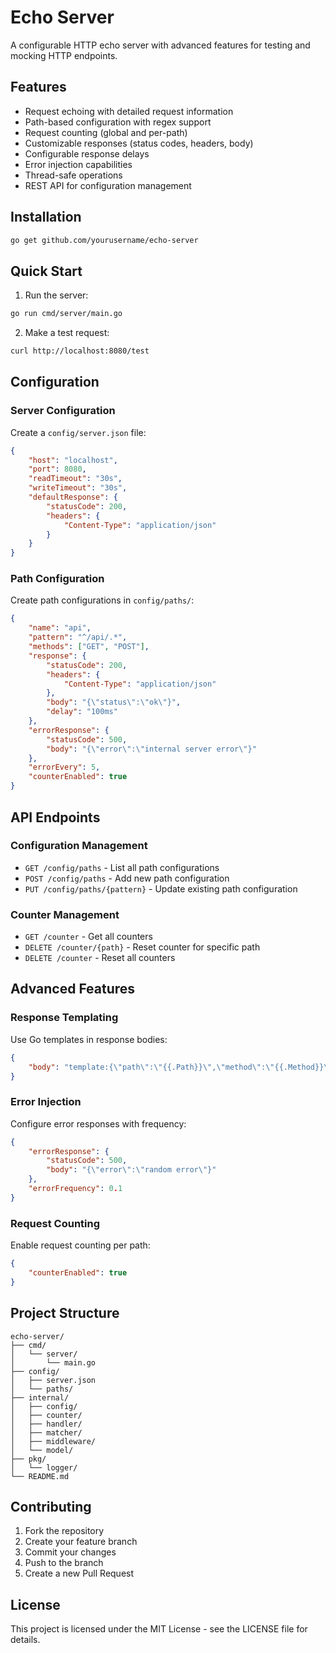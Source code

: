 # Echo Server

A configurable HTTP echo server with advanced features for testing and mocking HTTP endpoints.

## Features

- Request echoing with detailed request information
- Path-based configuration with regex support
- Request counting (global and per-path)
- Customizable responses (status codes, headers, body)
- Configurable response delays
- Error injection capabilities
- Thread-safe operations
- REST API for configuration management

## Installation

```bash
go get github.com/yourusername/echo-server
```

## Quick Start

1. Run the server:
```bash
go run cmd/server/main.go
```

2. Make a test request:
```bash
curl http://localhost:8080/test
```

## Configuration

### Server Configuration

Create a `config/server.json` file:

```json
{
    "host": "localhost",
    "port": 8080,
    "readTimeout": "30s",
    "writeTimeout": "30s",
    "defaultResponse": {
        "statusCode": 200,
        "headers": {
            "Content-Type": "application/json"
        }
    }
}
```

### Path Configuration

Create path configurations in `config/paths/`:

```json
{
    "name": "api",
    "pattern": "^/api/.*",
    "methods": ["GET", "POST"],
    "response": {
        "statusCode": 200,
        "headers": {
            "Content-Type": "application/json"
        },
        "body": "{\"status\":\"ok\"}",
        "delay": "100ms"
    },
    "errorResponse": {
        "statusCode": 500,
        "body": "{\"error\":\"internal server error\"}"
    },
    "errorEvery": 5,
    "counterEnabled": true
}
```

## API Endpoints

### Configuration Management

- `GET /config/paths` - List all path configurations
- `POST /config/paths` - Add new path configuration
- `PUT /config/paths/{pattern}` - Update existing path configuration

### Counter Management

- `GET /counter` - Get all counters
- `DELETE /counter/{path}` - Reset counter for specific path
- `DELETE /counter` - Reset all counters

## Advanced Features

### Response Templating

Use Go templates in response bodies:

```json
{
    "body": "template:{\"path\":\"{{.Path}}\",\"method\":\"{{.Method}}\"}"
}
```

### Error Injection

Configure error responses with frequency:

```json
{
    "errorResponse": {
        "statusCode": 500,
        "body": "{\"error\":\"random error\"}"
    },
    "errorFrequency": 0.1
}
```

### Request Counting

Enable request counting per path:

```json
{
    "counterEnabled": true
}
```

## Project Structure

```
echo-server/
├── cmd/
│   └── server/
│       └── main.go
├── config/
│   ├── server.json
│   └── paths/
├── internal/
│   ├── config/
│   ├── counter/
│   ├── handler/
│   ├── matcher/
│   ├── middleware/
│   └── model/
├── pkg/
│   └── logger/
└── README.md
```

## Contributing

1. Fork the repository
2. Create your feature branch
3. Commit your changes
4. Push to the branch
5. Create a new Pull Request

## License

This project is licensed under the MIT License - see the LICENSE file for details.